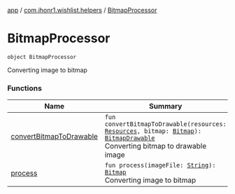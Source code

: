 [app](../../index.md) / [com.jhonr1.wishlist.helpers](../index.md) / [BitmapProcessor](./index.md)

# BitmapProcessor

`object BitmapProcessor`

Converting image to bitmap

### Functions

| Name | Summary |
|---|---|
| [convertBitmapToDrawable](convert-bitmap-to-drawable.md) | `fun convertBitmapToDrawable(resources: `[`Resources`](https://developer.android.com/reference/android/content/res/Resources.html)`, bitmap: `[`Bitmap`](https://developer.android.com/reference/android/graphics/Bitmap.html)`): `[`BitmapDrawable`](https://developer.android.com/reference/android/graphics/drawable/BitmapDrawable.html)<br>Converting bitmap to drawable image |
| [process](process.md) | `fun process(imageFile: `[`String`](https://kotlinlang.org/api/latest/jvm/stdlib/kotlin/-string/index.html)`): `[`Bitmap`](https://developer.android.com/reference/android/graphics/Bitmap.html)<br>Converting image to bitmap |

